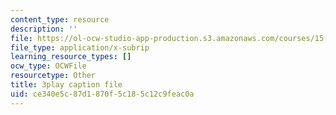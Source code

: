 ```yaml
---
content_type: resource
description: ''
file: https://ol-ocw-studio-app-production.s3.amazonaws.com/courses/15-s21-nuts-and-bolts-of-business-plans-january-iap-2014/ce340e5c87d1870f5c185c12c9feac0a_Azq6S6Hx0gU.srt
file_type: application/x-subrip
learning_resource_types: []
ocw_type: OCWFile
resourcetype: Other
title: 3play caption file
uid: ce340e5c-87d1-870f-5c18-5c12c9feac0a
---
```

